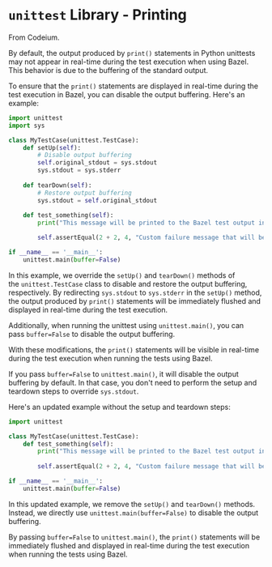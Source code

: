 # `unittest` Library - Printing

From Codeium.

By default, the output produced by `print()` statements in Python unittests may not appear in real-time during the test execution when using Bazel. This behavior is due to the buffering of the standard output.

To ensure that the `print()` statements are displayed in real-time during the test execution in Bazel, you can disable the output buffering. Here's an example:

```python
import unittest
import sys

class MyTestCase(unittest.TestCase):
	def setUp(self):
		# Disable output buffering
		self.original_stdout = sys.stdout
		sys.stdout = sys.stderr
	
	def tearDown(self):
		# Restore output buffering
		sys.stdout = self.original_stdout
	
	def test_something(self):
		print("This message will be printed to the Bazel test output in real-time")

		self.assertEqual(2 + 2, 4, "Custom failure message that will be printed to the Bazel test output in real-time")

if __name__ == '__main__':
	unittest.main(buffer=False)
```

In this example, we override the `setUp()` and `tearDown()` methods of the `unittest.TestCase` class to disable and restore the output buffering, respectively. By redirecting `sys.stdout` to `sys.stderr` in the `setUp()` method, the output produced by `print()` statements will be immediately flushed and displayed in real-time during the test execution.

Additionally, when running the unittest using `unittest.main()`, you can pass `buffer=False` to disable the output buffering.

With these modifications, the `print()` statements will be visible in real-time during the test execution when running the tests using Bazel.

If you pass `buffer=False` to `unittest.main()`, it will disable the output buffering by default. In that case, you don't need to perform the setup and teardown steps to override `sys.stdout`.

Here's an updated example without the setup and teardown steps:

```python
import unittest

class MyTestCase(unittest.TestCase):
	def test_something(self):
		print("This message will be printed to the Bazel test output in real-time")
	
		self.assertEqual(2 + 2, 4, "Custom failure message that will be printed to the Bazel test output in real-time")

if __name__ == '__main__':
	unittest.main(buffer=False)
```

In this updated example, we remove the `setUp()` and `tearDown()` methods. Instead, we directly use `unittest.main(buffer=False)` to disable the output buffering.

By passing `buffer=False` to `unittest.main()`, the `print()` statements will be immediately flushed and displayed in real-time during the test execution when running the tests using Bazel.